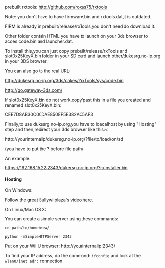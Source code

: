 prebuilt rxtools: http://github.com/roxas75/rxtools

Note: you don't have to have firmware.bin and rxtools.dat,it is outdated.

FIRM is already in prebuilt/release/rxTools,you don't need do download it.

Other folder contain HTML you have to launch on your 3ds browser to acces code.bin and launcher.dat.

To install this,you can just copy prebuilt/release/rxTools and slot0x25KeyX.bin folder in your SD card and launch other/dukesrg.no-ip.org in your 3DS browser.

You can also go to the real URL:

http://dukesrg.no-ip.org/3ds/cakes/?rxTools/sys/code.bin

http://go.gateway-3ds.com/

If slot0x25KeyX.bin do not work,copy/past this in a file you created and renamed slot0x25KeyX.bin:

CEE7D8AB30C00DAE850EF5E382AC5AF3

Finally,to use dukesrg.no-ip.org,you have to loacalhost by using "Hosting" step and then,redirect your 3ds browser like this:<

http://yourinternalip/dukersg.no-ip.org/?file/to/load/on/sd

(you have to put the ? before file path)

An example:

https://192.168.15.22:2343/dukersg.no-ip.org/?rxinstaller.bin

#### Hosting ####

On Windows:

Follow the great Bullywiiplaza's video [here](https://www.youtube.com/watch?feature=player_embedded&v=b-ztG3JmyE8).

On Linux/Mac OS X:

You can create a simple server using these commands:

`cd path/to/homebrew/`

`python -mSimpleHTTPServer 2343`

Put on your Wii U browser: http://yourinternalip:2343/

To find your IP address, do the command: `ifconfig` and look at the `wlan0/inet adr:` connection.


